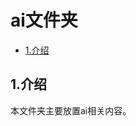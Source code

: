 # ai文件夹

<!-- vim-markdown-toc Marked -->

* [1.介绍](#1.介绍)

<!-- vim-markdown-toc -->


## 1.介绍

本文件夹主要放置ai相关内容。

